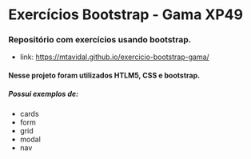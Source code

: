 # Exercícios Bootstrap - Gama XP49

### Repositório com exercícios usando bootstrap.

- link: https://mtavidal.github.io/exercicio-bootstrap-gama/ 

#### Nesse projeto foram utilizados HTLM5, CSS e bootstrap.

##### Possui exemplos de:
- cards
- form
- grid
- modal
- nav